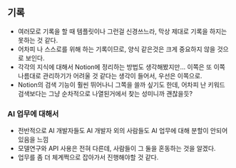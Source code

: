 ## 기록
- 여러모로 기록을 할 때 템플릿이나 그런걸 신경쓰느라, 막상 제대로 기록을 하지는 못하는 것 같다.
- 어차피 나 스스로를 위해 하는 기록이므로, 양식 같은것은 크게 중요하지 않을 것으로 보인다.
- 각각의 지식에 대해서 Notion에 정리하는 방법도 생각해봤지만... 이쪽은 또 이쪽 나름대로 관리하기가 어려울 것 같다는 생각이 들어서, 우선은 이쪽으로.
- Notion의 검색 기능이 훨씬 뛰어나니 그쪽을 쓸까 싶기도 한데, 어차피 난 키워드 검색보다는 그냥 순차적으로 나열된거에서 찾는 성미니까 괜찮을듯?

### AI 업무에 대해서
- 전반적으로 AI 개발자들도 AI 개발자 외의 사람들도 AI 업무에 대해 분할이 안되어있음을 느낌
- 모델연구와 API 사용은 전혀 다른데, 사람들이 그 둘을 혼동하는 것을 알겠다.
- 업무를 좀 더 체계쩍으로 잡아가서 진행해야할 것 같다.